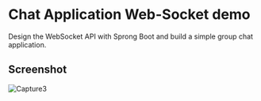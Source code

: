 # Chat Application Web-Socket demo
Design the WebSocket API with Sprong Boot and build a simple group chat application.

## Screenshot
![Capture3](https://user-images.githubusercontent.com/70872374/149651433-c3f0841d-7a4b-4ea5-93cb-41cd10cf1369.PNG)
